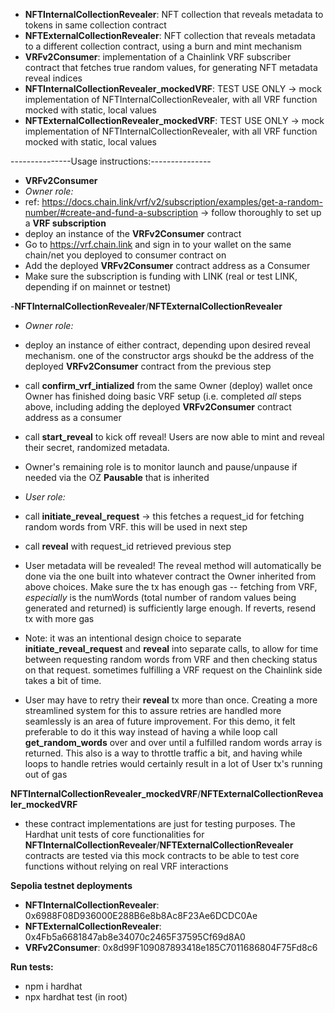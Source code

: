 - **NFTInternalCollectionRevealer**: NFT collection that reveals metadata to tokens in same collection contract
- **NFTExternalCollectionRevealer**: NFT collection that reveals metadata to a different collection contract, using a burn and mint mechanism
- **VRFv2Consumer**: implementation of a Chainlink VRF subscriber contract that fetches true random values, for generating NFT metadata reveal indices
- **NFTInternalCollectionRevealer_mockedVRF**: TEST USE ONLY -> mock implementation of NFTInternalCollectionRevealer, with all VRF function mocked with static, local values
- **NFTExternalCollectionRevealer_mockedVRF**: TEST USE ONLY -> mock implementation of NFTInternalCollectionRevealer, with all VRF function mocked with static, local values

---------------Usage instructions:---------------
- **VRFv2Consumer**
- *Owner role:*
- ref: https://docs.chain.link/vrf/v2/subscription/examples/get-a-random-number/#create-and-fund-a-subscription -> follow thoroughly to set up a **VRF subscription**
- deploy an instance of the **VRFv2Consumer** contract
- Go to https://vrf.chain.link and sign in to your wallet on the same chain/net you deployed to consumer contract on
- Add the deployed **VRFv2Consumer** contract address as a Consumer
- Make sure the subscription is funding with LINK (real or test LINK, depending if on mainnet or testnet)
  
-**NFTInternalCollectionRevealer**/**NFTExternalCollectionRevealer**
- *Owner role:*
- deploy an instance of either contract, depending upon desired reveal mechanism. one of the constructor args shoukd be the address of the deployed **VRFv2Consumer**
  contract from the previous step
- call **confirm_vrf_intialized** from the same Owner (deploy) wallet once Owner has finished doing basic VRF setup
  (i.e. completed *all* steps above, including adding the deployed **VRFv2Consumer** contract address as a consumer
- call **start_reveal** to kick off reveal! Users are now able to mint and reveal their secret, randomized metadata.
- Owner's remaining role is to monitor launch and pause/unpause if needed via the OZ **Pausable** that is inherited

- *User role:*
- call **initiate_reveal_request** -> this fetches a request_id for fetching random words from VRF. this will be used in next step
- call **reveal** with request_id retrieved previous step
- User metadata will be revealed! The reveal method will automatically be done via the one built into whatever contract the Owner
  inherited from above choices. Make sure the tx has enough gas -- fetching from VRF, *especially* is the numWords
  (total number of random values being generated and returned) is sufficiently large enough. If reverts, resend tx with more gas
- Note: it was an intentional design choice to separate **initiate_reveal_request** and **reveal** into separate calls, to allow for time between
  requesting random words from VRF and then checking status on that request. sometimes fulfilling a VRF request on the Chainlink side takes a bit of time.
- User may have to retry their **reveal** tx more than once. Creating a more streamlined system for this to assure retries are handled more seamlessly is an
  area of future improvement. For this demo, it felt preferable to do it this way instead of having a while loop call **get_random_words** over and over until
  a fulfilled random words array is returned. This also is a way to throttle traffic a bit, and having while loops to handle retries would certainly result in
  a lot of User tx's running out of gas

**NFTInternalCollectionRevealer_mockedVRF**/**NFTExternalCollectionRevealer_mockedVRF**
- these contract implementations are just for testing purposes. The Hardhat unit tests of core functionalities for
  **NFTInternalCollectionRevealer**/**NFTExternalCollectionRevealer** contracts are tested via this mock contracts to be
  able to test core functions without relying on real VRF interactions

**Sepolia testnet deployments**
- **NFTInternalCollectionRevealer**: 0x6988F08D936000E288B6e8b8Ac8F23Ae6DCDC0Ae
- **NFTExternalCollectionRevealer**: 0x4Fb5a6681847ab8e34070c2465F37595Cf69d8A0
- **VRFv2Consumer**: 0x8d99F109087893418e185C7011686804F75Fd8c6

**Run tests:**
- npm i hardhat
- npx hardhat test (in root)
